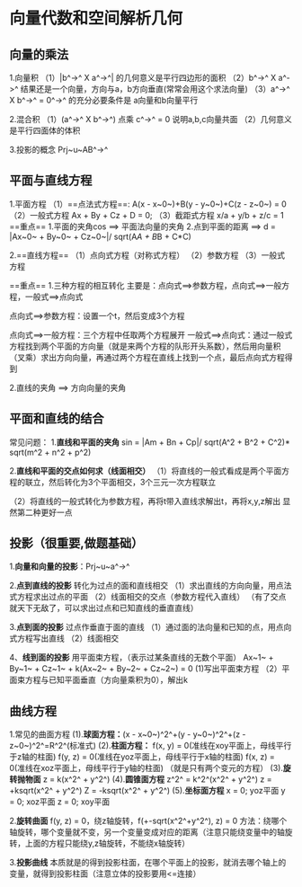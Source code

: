 # 向量代数和空间解析几何

## 向量的乘法
1.向量积
（1）|b^->^ X a^->^| 的几何意义是平行四边形的面积
（2）b^->^ X a^->^ 结果还是一个向量，方向与a，b方向垂直(常常会用这个求法向量)
（3）a^->^ X b^->^ = 0^->^ 的充分必要条件是 a向量和b向量平行

2.混合积
（1）(a^->^ X b^->^) 点乘 c^->^ = 0 说明a,b,c向量共面
（2）几何意义是平行四面体的体积

3.投影的概念 Prj~u~AB^->^

## 平面与直线方程

1.平面方程
（1）==点法式方程==:
A(x - x~0~)+B(y - y~0~)+C(z - z~0~) = 0 
（2）一般式方程
Ax + By + Cz + D = 0;
（3）截距式方程
x/a + y/b + z/c = 1
==重点==
1.平面的夹角cos ==>  平面法向量的夹角
2.点到平面的距离 ==> 
d = |Ax~0~ + By~0~ + Cz~0~|/ sqrt(A*A + B*B + C*C)


2.==直线方程==
（1）点向式方程（对称式方程）
（2）参数方程
（3）一般式方程

==重点==
1.三种方程的相互转化
主要是：点向式==>参数方程，点向式==>一般方程，一般式==>点向式


点向式==>参数方程：设置一个t，然后变成3个方程

点向式==>一般方程：三个方程中任取两个方程展开
一般式==>点向式：通过一般式方程找到两个平面的方向量（就是来两个方程的队形开头系数），然后用向量积（叉乘）求出方向向量，再通过两个方程在直线上找到一个点，最后点向式方程得到

2.直线的夹角 ==> 方向向量的夹角

## 平面和直线的结合
常见问题：
1.**直线和平面的夹角**
sin = |Am + Bn + Cp|/ sqrt(A^2 + B^2 + C^2)* sqrt(m^2 + n^2 + p^2)

2.**直线和平面的交点如何求（线面相交）**
（1）将直线的一般式看成是两个平面方程的联立，然后转化为3个平面相交，3个三元一次方程联立

（2）将直线的一般式转化为参数方程，再将t带入直线求解出t，再将x,y,z解出
显然第二种更好一点

## 投影（很重要,做题基础）

1.**向量和向量的投影**：Prj~u~a^->^

2.**点到直线的投影**
转化为过点的面和直线相交
（1）求出直线的方向向量，用点法式方程求出过点的平面
（2）线面相交的交点（参数方程代入直线）
（有了交点就天下无敌了，可以求出过点和已知直线的垂直直线）

3.**点到面的投影**
过点作垂直于面的直线
（1）通过面的法向量和已知的点，用点向式方程写出直线
（2）线面相交

4、**线到面的投影**
用平面束方程，（表示过某条直线的无数个平面）
Ax~1~ + By~1~ + Cz~1~ + k(Ax~2~ + By~2~ + Cz~2~) = 0
(1)写出平面束方程
（2）平面束方程与已知平面垂直（方向量乘积为0），解出k

## 曲线方程

1.常见的曲面方程
(1).**球面方程：**(x - x~0~)^2^+(y - y~0~)^2^+(z - z~0~)^2^=R^2^(标准式)
(2).**柱面方程：**
f(x, y) = 0(准线在xoy平面上，母线平行于z轴的柱面)
f(y, z) = 0(准线在yoz平面上，母线平行于x轴的柱面)
f(x, z) = 0(准线在xoz平面上，母线平行于y轴的柱面)
（就是只有两个变元的方程）
(3).**旋转抛物面**
z = k(x^2^ + y^2^)
(4).**圆锥面方程**
z^2^ = k^2^(x^2^ + y^2^)
z = +ksqrt(x^2^ + y^2^)
Z = -ksqrt(x^2^ + y^2^)
(5).**坐标面方程**
x = 0; yoz平面
y = 0; xoz平面
z = 0; xoy平面

2.**旋转曲面**
f(y, z) = 0，绕z轴旋转，f(+-sqrt(x^2^+y^2^), z) = 0
方法：绕哪个轴旋转，哪个变量就不变，另一个变量变成对应的距离（注意只能绕变量中的轴旋转，上面的方程只能绕y,z轴旋转，不能绕x轴旋转）

3.**投影曲线**
本质就是的得到投影柱面，在哪个平面上的投影，就消去哪个轴上的变量，就得到投影柱面（注意立体的投影要用<=连接）

